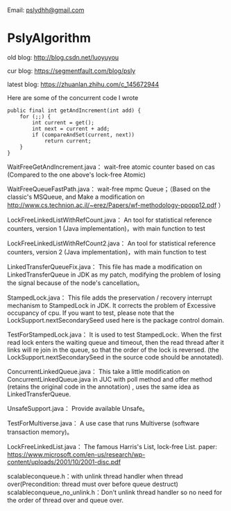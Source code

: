Email: pslydhh@gmail.com

# PslyAlgorithm
old blog: http://blog.csdn.net/luoyuyou

cur blog: https://segmentfault.com/blog/psly

latest blog: https://zhuanlan.zhihu.com/c_145672944

Here are some of the concurrent code I wrote

    public final int getAndIncrement(int add) {
        for (;;) {
            int current = get();
            int next = current + add;
            if (compareAndSet(current, next))
                return current;
        }
    }
WaitFreeGetAndIncrement.java： wait-free atomic counter based on cas (Compared to the one above's lock-free Atomic)

WaitFreeQueueFastPath.java： wait-free mpmc Queue；（Based on the classic's MSQueue, and Make a modification on http://www.cs.technion.ac.il/~erez/Papers/wf-methodology-ppopp12.pdf ）

LockFreeLinkedListWithRefCount.java： An tool for statistical reference counters, version 1 (Java implementation)，with main function to test

LockFreeLinkedListWithRefCount2.java： An tool for statistical reference counters, version 2 (Java implementation)，with main function to test

LinkedTransferQueueFix.java： This file has made a modification on LinkedTransferQueue in JDK as my patch, modifying the problem of losing the signal because of the node's cancellation。

StampedLock.java： This file adds the preservation / recovery interrupt mechanism to StampedLock in JDK. It corrects the problem of Excessive occupancy of cpu. If you want to test, please note that the LockSupport.nextSecondarySeed used here is the package control domain.

TestForStampedLock.java： It is used to test StampedLock:. When the first read lock enters the waiting queue and timeout, then the read thread after it links will re join in the queue, so that the order of the lock is reversed. (the LockSupport.nextSecondarySeed in the source code should be annotated).

ConcurrentLinkedQueue.java： This take a little modification on ConcurrentLinkedQueue.java in JUC with poll method and offer method (retains the original code in the annotation) , uses the same idea as LinkedTransferQueue.

UnsafeSupport.java： Provide available Unsafe。

TestForMultiverse.java： A use case that runs Multiverse (software transaction memory)。

LockFreeLinkedList.java： The famous Harris's List, lock-free List. paper: https://www.microsoft.com/en-us/research/wp-content/uploads/2001/10/2001-disc.pdf

scalableconqueue.h：with unlink thread handler when thread over(Precondition: thread must over before queue destruct)
scalableconqueue_no_unlink.h：Don't unlink thread handler so no need for the order of thread over and queue over.

